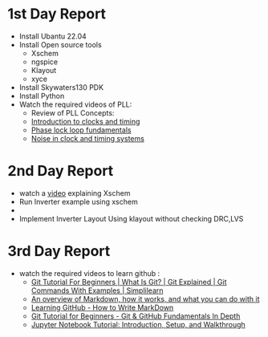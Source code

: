 # 1st Day Report
- Install Ubantu 22.04
- Install Open source tools
  - Xschem
  - ngspice
  - Klayout
  - xyce
- Install Skywaters130 PDK
- Install Python
- Watch the required videos of PLL:
  - Review of PLL Concepts:
  - [Introduction to clocks and timing](https://training.ti.com/ti-precision-labs-clocks-and-timing-introduction?context=1139747-1140114-1140116)
  - [Phase lock loop fundamentals](https://training.ti.com/ti-precision-labs-clocks-and-timing-phase-lock-loop-fundamentals?context=1139747-1140114-1140117)
  - [Noise in clock and timing systems](https://training.ti.com/ti-precision-labs-clocks-and-timing-noise-clock-and-timing-systems?context=1139747-1140114-1140136)
# 2nd Day Report
- watch a [video](https://youtu.be/bm3l21ExLOY) explaining Xschem
- Run Inverter example using xschem
- 
- Implement Inverter Layout Using klayout without checking DRC,LVS
# 3rd Day Report
- watch the required videos to learn github :
   - [Git Tutorial For Beginners | What Is Git? | Git Explained | Git Commands With Examples | Simplilearn](https://www.youtube.com/watch?v=AQ9ksXoBAOg)
   - [An overview of Markdown, how it works, and what you can do with it](https://www.markdownguide.org/getting-started/)
   - [Learning GitHub - How to Write MarkDown](https://www.youtube.com/watch?v=eJojC3lSkwg)
   - [Git Tutorial for Beginners - Git & GitHub Fundamentals In Depth](https://www.youtube.com/watch?v=DVRQoVRzMIY)
   - [Jupyter Notebook Tutorial: Introduction, Setup, and Walkthrough](https://www.youtube.com/watch?v=HW29067qVWk)
   


